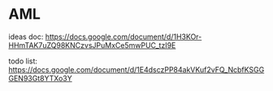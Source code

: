 # AML
ideas doc: https://docs.google.com/document/d/1H3KOr-HHmTAK7uZQ98KNCzvsJPuMxCe5mwPUC_tzI9E

todo list: https://docs.google.com/document/d/1E4dsczPP84akVKuf2vFQ_NcbfKSGGGEN93Gt8YTXo3Y

